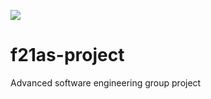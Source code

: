 ![](https://github.com/kymckay/f21as-project/workflows/JUnit/badge.svg)

# f21as-project
Advanced software engineering group project
